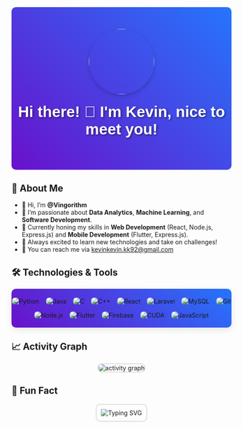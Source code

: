 <div id="header" align="center" style="background: linear-gradient(45deg, #6a11cb, #2575fc); padding: 50px 0; border-radius: 10px;">
  <img src="https://media2.giphy.com/media/v1.Y2lkPTc5MGI3NjExN3JoeWI4cnc1YjZhd2hsbjl6Y3N1Y3RieG83ZWxpOXVkcHp2ODh2eSZlcD12MV9pbnRlcm5hbF9naWZfYnlfaWQmY3Q9cw/jdPMeyv9rn0hZHh8n9/giphy.gif" width="150" style="border-radius: 50%; box-shadow: 0 4px 8px rgba(0,0,0,0.2);"/>
  <h1 style="color: white; font-size: 2.5em; font-family: 'Arial', sans-serif; text-shadow: 2px 2px 4px rgba(0,0,0,0.5); margin-top: 20px;">Hi there! 👋 I'm Kevin, nice to meet you!</h1>
</div>

## 💫 About Me
- 👋 Hi, I’m **@Vingorithm**
- 👀 I’m passionate about **Data Analytics**, **Machine Learning**, and **Software Development**.
- 🌱 Currently honing my skills in **Web Development** (React, Node.js, Express.js) and **Mobile Development** (Flutter, Express.js).
- 🚀 Always excited to learn new technologies and take on challenges!
- 📩 You can reach me via kevinkevin.kk92@gmail.com

## 🛠️ Technologies & Tools
<div align="center" style="display: flex; flex-wrap: wrap; gap: 15px; justify-content: center; padding: 20px 0; background: linear-gradient(45deg, #6a11cb, #2575fc); border-radius: 10px; box-shadow: 0 4px 15px rgba(0,0,0,0.1);">
  <img src="https://img.shields.io/badge/Python-%2314354C.svg?style=for-the-badge&logo=python&logoColor=white" alt="Python" style="border-radius: 8px; transition: transform 0.3s;"/>
  <img src="https://img.shields.io/badge/Java-%23ED8B00.svg?style=for-the-badge&logo=java&logoColor=white" alt="Java" style="border-radius: 8px; transition: transform 0.3s;"/>
  <img src="https://img.shields.io/badge/C-%2300599C.svg?style=for-the-badge&logo=c&logoColor=white" alt="C" style="border-radius: 8px; transition: transform 0.3s;"/>
  <img src="https://img.shields.io/badge/C++-%2300599C.svg?style=for-the-badge&logo=c%2B%2B&logoColor=white" alt="C++" style="border-radius: 8px; transition: transform 0.3s;"/>
  <img src="https://img.shields.io/badge/React-%2361DAFB.svg?style=for-the-badge&logo=react&logoColor=black" alt="React" style="border-radius: 8px; transition: transform 0.3s;"/>
  <img src="https://img.shields.io/badge/Laravel-%23FF2D20.svg?style=for-the-badge&logo=laravel&logoColor=white" alt="Laravel" style="border-radius: 8px; transition: transform 0.3s;"/>
  <img src="https://img.shields.io/badge/MySQL-%2300f.svg?style=for-the-badge&logo=mysql&logoColor=white" alt="MySQL" style="border-radius: 8px; transition: transform 0.3s;"/>
  <img src="https://img.shields.io/badge/Git-%23F05032.svg?style=for-the-badge&logo=git&logoColor=white" alt="Git" style="border-radius: 8px; transition: transform 0.3s;"/>
  <img src="https://img.shields.io/badge/Node.js-%23339933.svg?style=for-the-badge&logo=node.js&logoColor=white" alt="Node.js" style="border-radius: 8px; transition: transform 0.3s;"/>
  <img src="https://img.shields.io/badge/Flutter-%2302569B.svg?style=for-the-badge&logo=flutter&logoColor=white" alt="Flutter" style="border-radius: 8px; transition: transform 0.3s;"/>
  <img src="https://img.shields.io/badge/Firebase-%23039BE5.svg?style=for-the-badge&logo=firebase&logoColor=white" alt="Firebase" style="border-radius: 8px; transition: transform 0.3s;"/>
  <img src="https://img.shields.io/badge/CUDA-%230075B6.svg?style=for-the-badge&logo=nvidia&logoColor=white" alt="CUDA" style="border-radius: 8px; transition: transform 0.3s;"/>
  <img src="https://img.shields.io/badge/JavaScript-%23F7DF1E.svg?style=for-the-badge&logo=javascript&logoColor=black" alt="JavaScript" style="border-radius: 8px; transition: transform 0.3s;"/>
</div>

## 📈 Activity Graph
<div align="center">
  <img src="https://github-readme-activity-graph.vercel.app/graph?username=Vingorithm&theme=react-dark&area=true&hide_border=true" alt="activity graph" style="border-radius: 10px; border: 2px solid #ddd;"/>
</div>

## 🧠 Fun Fact
<div align="center">
  <img src="https://readme-typing-svg.herokuapp.com?font=Fira+Code&size=24&pause=1000&center=true&vCenter=true&width=435&lines=I+love+learning+new+things!;I+build+cool+projects.;I'm+always+open+to+exciting+collaborations!" alt="Typing SVG" style="border-radius: 10px; border: 2px solid #ddd; padding: 10px;"/>
</div>
